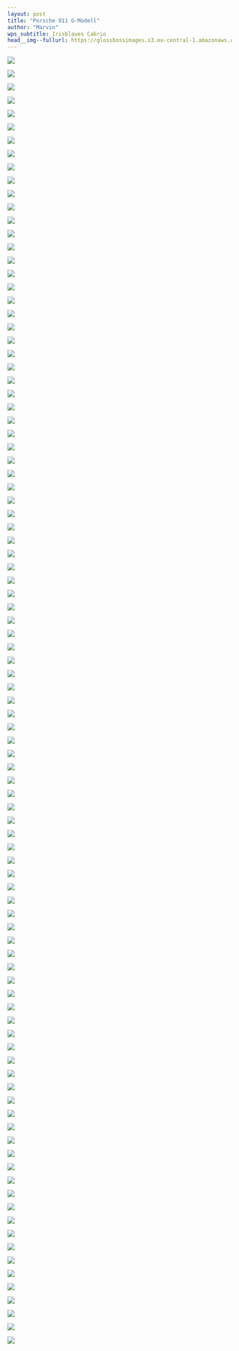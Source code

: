 ```yaml
---
layout: post
title: "Porsche 911 G-Modell"
author: "Marvin"
wps_subtitle: Irisblaues Cabrio
head__img--fullurl: https://glossbossimages.s3.eu-central-1.amazonaws.com/marvin/porsche_gmodell_1/DSC00559.jpg
---
```

![](https://glossbossimages.s3.eu-central-1.amazonaws.com/marvin/porsche_gmodell_1/DSC00393.jpg)


![](https://glossbossimages.s3.eu-central-1.amazonaws.com/marvin/porsche_gmodell_1/DSC00394.jpg)


![](https://glossbossimages.s3.eu-central-1.amazonaws.com/marvin/porsche_gmodell_1/DSC00395.jpg)


![](https://glossbossimages.s3.eu-central-1.amazonaws.com/marvin/porsche_gmodell_1/DSC00396.jpg)


![](https://glossbossimages.s3.eu-central-1.amazonaws.com/marvin/porsche_gmodell_1/DSC00398.jpg)


![](https://glossbossimages.s3.eu-central-1.amazonaws.com/marvin/porsche_gmodell_1/DSC00399.jpg)


![](https://glossbossimages.s3.eu-central-1.amazonaws.com/marvin/porsche_gmodell_1/DSC00400.jpg)


![](https://glossbossimages.s3.eu-central-1.amazonaws.com/marvin/porsche_gmodell_1/DSC00401.jpg)


![](https://glossbossimages.s3.eu-central-1.amazonaws.com/marvin/porsche_gmodell_1/DSC00403.jpg)


![](https://glossbossimages.s3.eu-central-1.amazonaws.com/marvin/porsche_gmodell_1/DSC00405.jpg)


![](https://glossbossimages.s3.eu-central-1.amazonaws.com/marvin/porsche_gmodell_1/DSC00406.jpg)


![](https://glossbossimages.s3.eu-central-1.amazonaws.com/marvin/porsche_gmodell_1/DSC00407.jpg)


![](https://glossbossimages.s3.eu-central-1.amazonaws.com/marvin/porsche_gmodell_1/DSC00410.jpg)


![](https://glossbossimages.s3.eu-central-1.amazonaws.com/marvin/porsche_gmodell_1/DSC00411.jpg)

![](https://glossbossimages.s3.eu-central-1.amazonaws.com/marvin/porsche_gmodell_1/DSC00412.jpg)

![](https://glossbossimages.s3.eu-central-1.amazonaws.com/marvin/porsche_gmodell_2/DSC_0007.jpg)


![](https://glossbossimages.s3.eu-central-1.amazonaws.com/marvin/porsche_gmodell_2/DSC_0018.jpg)


![](https://glossbossimages.s3.eu-central-1.amazonaws.com/marvin/porsche_gmodell_2/DSC_0026.jpg)


![](https://glossbossimages.s3.eu-central-1.amazonaws.com/marvin/porsche_gmodell_2/DSC_0028.jpg)


![](https://glossbossimages.s3.eu-central-1.amazonaws.com/marvin/porsche_gmodell_2/DSC_0034.jpg)


![](https://glossbossimages.s3.eu-central-1.amazonaws.com/marvin/porsche_gmodell_1/DSC00416.jpg)


![](https://glossbossimages.s3.eu-central-1.amazonaws.com/marvin/porsche_gmodell_1/DSC00417.jpg)


![](https://glossbossimages.s3.eu-central-1.amazonaws.com/marvin/porsche_gmodell_2/DSC_0110.jpg)


![](https://glossbossimages.s3.eu-central-1.amazonaws.com/marvin/porsche_gmodell_1/DSC00422.jpg)


![](https://glossbossimages.s3.eu-central-1.amazonaws.com/marvin/porsche_gmodell_1/DSC00423.jpg)


![](https://glossbossimages.s3.eu-central-1.amazonaws.com/marvin/porsche_gmodell_1/DSC00424.jpg)


![](https://glossbossimages.s3.eu-central-1.amazonaws.com/marvin/porsche_gmodell_1/DSC00425.jpg)


![](https://glossbossimages.s3.eu-central-1.amazonaws.com/marvin/porsche_gmodell_1/DSC00427.jpg)


![](https://glossbossimages.s3.eu-central-1.amazonaws.com/marvin/porsche_gmodell_1/DSC00428.jpg)


![](https://glossbossimages.s3.eu-central-1.amazonaws.com/marvin/porsche_gmodell_1/DSC00431.jpg)


![](https://glossbossimages.s3.eu-central-1.amazonaws.com/marvin/porsche_gmodell_1/DSC00433.jpg)


![](https://glossbossimages.s3.eu-central-1.amazonaws.com/marvin/porsche_gmodell_1/DSC00435.jpg)


![](https://glossbossimages.s3.eu-central-1.amazonaws.com/marvin/porsche_gmodell_1/DSC00436.jpg)


![](https://glossbossimages.s3.eu-central-1.amazonaws.com/marvin/porsche_gmodell_1/DSC00437.jpg)


![](https://glossbossimages.s3.eu-central-1.amazonaws.com/marvin/porsche_gmodell_1/DSC00439.jpg)


![](https://glossbossimages.s3.eu-central-1.amazonaws.com/marvin/porsche_gmodell_1/DSC00441.jpg)


![](https://glossbossimages.s3.eu-central-1.amazonaws.com/marvin/porsche_gmodell_1/DSC00442.jpg)


![](https://glossbossimages.s3.eu-central-1.amazonaws.com/marvin/porsche_gmodell_1/DSC00446.jpg)


![](https://glossbossimages.s3.eu-central-1.amazonaws.com/marvin/porsche_gmodell_1/DSC00450.jpg)


![](https://glossbossimages.s3.eu-central-1.amazonaws.com/marvin/porsche_gmodell_1/DSC00452.jpg)


![](https://glossbossimages.s3.eu-central-1.amazonaws.com/marvin/porsche_gmodell_1/DSC00454.jpg)


![](https://glossbossimages.s3.eu-central-1.amazonaws.com/marvin/porsche_gmodell_1/DSC00455.jpg)


![](https://glossbossimages.s3.eu-central-1.amazonaws.com/marvin/porsche_gmodell_1/DSC00460.jpg)


![](https://glossbossimages.s3.eu-central-1.amazonaws.com/marvin/porsche_gmodell_2/DSC_0121.jpg)


![](https://glossbossimages.s3.eu-central-1.amazonaws.com/marvin/porsche_gmodell_2/DSC_0124.jpg)


![](https://glossbossimages.s3.eu-central-1.amazonaws.com/marvin/porsche_gmodell_2/DSC_0063.jpg)


![](https://glossbossimages.s3.eu-central-1.amazonaws.com/marvin/porsche_gmodell_1/DSC00471.jpg)


![](https://glossbossimages.s3.eu-central-1.amazonaws.com/marvin/porsche_gmodell_1/DSC00473.jpg)


![](https://glossbossimages.s3.eu-central-1.amazonaws.com/marvin/porsche_gmodell_1/DSC00472.jpg)


![](https://glossbossimages.s3.eu-central-1.amazonaws.com/marvin/porsche_gmodell_1/DSC00475.jpg)


![](https://glossbossimages.s3.eu-central-1.amazonaws.com/marvin/porsche_gmodell_1/DSC00477.jpg)


![](https://glossbossimages.s3.eu-central-1.amazonaws.com/marvin/porsche_gmodell_1/DSC00478.jpg)


![](https://glossbossimages.s3.eu-central-1.amazonaws.com/marvin/porsche_gmodell_1/DSC00485.jpg)


![](https://glossbossimages.s3.eu-central-1.amazonaws.com/marvin/porsche_gmodell_1/DSC00487.jpg)


![](https://glossbossimages.s3.eu-central-1.amazonaws.com/marvin/porsche_gmodell_1/DSC00488.jpg)


![](https://glossbossimages.s3.eu-central-1.amazonaws.com/marvin/porsche_gmodell_1/DSC00489.jpg)


![](https://glossbossimages.s3.eu-central-1.amazonaws.com/marvin/porsche_gmodell_1/DSC00491.jpg)


![](https://glossbossimages.s3.eu-central-1.amazonaws.com/marvin/porsche_gmodell_1/DSC00492.jpg)


![](https://glossbossimages.s3.eu-central-1.amazonaws.com/marvin/porsche_gmodell_1/DSC00493.jpg)


![](https://glossbossimages.s3.eu-central-1.amazonaws.com/marvin/porsche_gmodell_1/DSC00495.jpg)


![](https://glossbossimages.s3.eu-central-1.amazonaws.com/marvin/porsche_gmodell_1/DSC00498.jpg)


![](https://glossbossimages.s3.eu-central-1.amazonaws.com/marvin/porsche_gmodell_1/DSC00499.jpg)


![](https://glossbossimages.s3.eu-central-1.amazonaws.com/marvin/porsche_gmodell_1/DSC00501.jpg)


![](https://glossbossimages.s3.eu-central-1.amazonaws.com/marvin/porsche_gmodell_1/DSC00502.jpg)


![](https://glossbossimages.s3.eu-central-1.amazonaws.com/marvin/porsche_gmodell_1/DSC00503.jpg)


![](https://glossbossimages.s3.eu-central-1.amazonaws.com/marvin/porsche_gmodell_1/DSC00509.jpg)


![](https://glossbossimages.s3.eu-central-1.amazonaws.com/marvin/porsche_gmodell_1/DSC00511.jpg)


![](https://glossbossimages.s3.eu-central-1.amazonaws.com/marvin/porsche_gmodell_1/DSC00512.jpg)


![](https://glossbossimages.s3.eu-central-1.amazonaws.com/marvin/porsche_gmodell_1/DSC00515.jpg)


![](https://glossbossimages.s3.eu-central-1.amazonaws.com/marvin/porsche_gmodell_1/DSC00516.jpg)


![](https://glossbossimages.s3.eu-central-1.amazonaws.com/marvin/porsche_gmodell_1/DSC00517.jpg)


![](https://glossbossimages.s3.eu-central-1.amazonaws.com/marvin/porsche_gmodell_1/DSC00518.jpg)


![](https://glossbossimages.s3.eu-central-1.amazonaws.com/marvin/porsche_gmodell_1/DSC00519.jpg)


![](https://glossbossimages.s3.eu-central-1.amazonaws.com/marvin/porsche_gmodell_1/DSC00524.jpg)


![](https://glossbossimages.s3.eu-central-1.amazonaws.com/marvin/porsche_gmodell_1/DSC00525.jpg)


![](https://glossbossimages.s3.eu-central-1.amazonaws.com/marvin/porsche_gmodell_1/DSC00526.jpg)


![](https://glossbossimages.s3.eu-central-1.amazonaws.com/marvin/porsche_gmodell_1/DSC00528.jpg)


![](https://glossbossimages.s3.eu-central-1.amazonaws.com/marvin/porsche_gmodell_1/DSC00530.jpg)


![](https://glossbossimages.s3.eu-central-1.amazonaws.com/marvin/porsche_gmodell_1/DSC00533.jpg)


![](https://glossbossimages.s3.eu-central-1.amazonaws.com/marvin/porsche_gmodell_1/DSC00534.jpg)


![](https://glossbossimages.s3.eu-central-1.amazonaws.com/marvin/porsche_gmodell_1/DSC00535.jpg)


![](https://glossbossimages.s3.eu-central-1.amazonaws.com/marvin/porsche_gmodell_1/DSC00537.jpg)


![](https://glossbossimages.s3.eu-central-1.amazonaws.com/marvin/porsche_gmodell_1/DSC00538.jpg)


![](https://glossbossimages.s3.eu-central-1.amazonaws.com/marvin/porsche_gmodell_1/DSC00539.jpg)


![](https://glossbossimages.s3.eu-central-1.amazonaws.com/marvin/porsche_gmodell_1/DSC00540.jpg)


![](https://glossbossimages.s3.eu-central-1.amazonaws.com/marvin/porsche_gmodell_1/DSC00541.jpg)


![](https://glossbossimages.s3.eu-central-1.amazonaws.com/marvin/porsche_gmodell_1/DSC00542.jpg)


![](https://glossbossimages.s3.eu-central-1.amazonaws.com/marvin/porsche_gmodell_1/DSC00543.jpg)


![](https://glossbossimages.s3.eu-central-1.amazonaws.com/marvin/porsche_gmodell_1/DSC00546.jpg)


![](https://glossbossimages.s3.eu-central-1.amazonaws.com/marvin/porsche_gmodell_1/DSC00548.jpg)


![](https://glossbossimages.s3.eu-central-1.amazonaws.com/marvin/porsche_gmodell_1/DSC00550.jpg)


![](https://glossbossimages.s3.eu-central-1.amazonaws.com/marvin/porsche_gmodell_1/DSC00552.jpg)


![](https://glossbossimages.s3.eu-central-1.amazonaws.com/marvin/porsche_gmodell_1/DSC00553.jpg)


![](https://glossbossimages.s3.eu-central-1.amazonaws.com/marvin/porsche_gmodell_1/DSC00554.jpg)


![](https://glossbossimages.s3.eu-central-1.amazonaws.com/marvin/porsche_gmodell_1/DSC00558.jpg)


![](https://glossbossimages.s3.eu-central-1.amazonaws.com/marvin/porsche_gmodell_1/DSC00559.jpg)


![](https://glossbossimages.s3.eu-central-1.amazonaws.com/marvin/porsche_gmodell_1/DSC00560.jpg)

